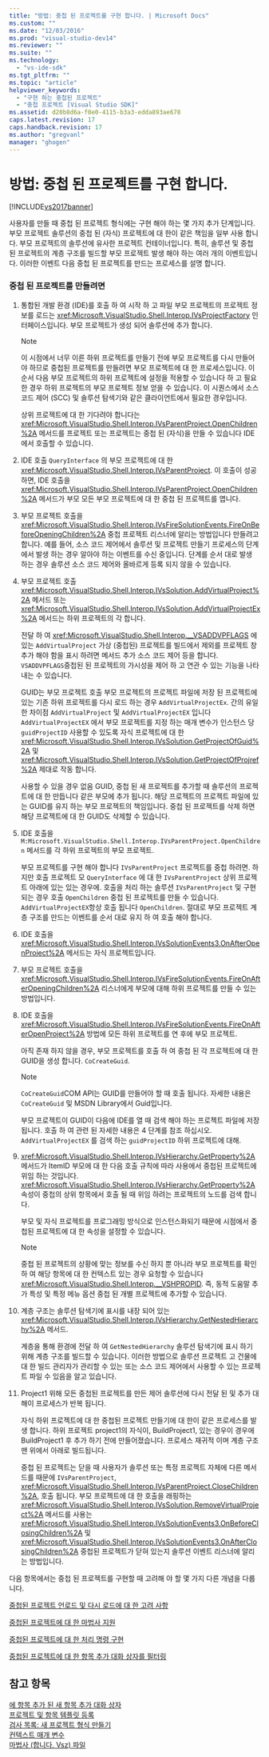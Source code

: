 ```yaml
---
title: "방법: 중첩 된 프로젝트를 구현 합니다. | Microsoft Docs"
ms.custom: ""
ms.date: "12/03/2016"
ms.prod: "visual-studio-dev14"
ms.reviewer: ""
ms.suite: ""
ms.technology: 
  - "vs-ide-sdk"
ms.tgt_pltfrm: ""
ms.topic: "article"
helpviewer_keywords: 
  - "구현 하는 중첩된 프로젝트"
  - "중첩 프로젝트 [Visual Studio SDK]"
ms.assetid: d20b8d6a-f0e0-4115-b3a3-edda893ae678
caps.latest.revision: 17
caps.handback.revision: 17
ms.author: "gregvanl"
manager: "ghogen"
---
```

# 방법: 중첩 된 프로젝트를 구현 합니다.
[!INCLUDE[vs2017banner](../../code-quality/includes/vs2017banner.md)]

사용자를 만들 때 중첩 된 프로젝트 형식에는 구현 해야 하는 몇 가지 추가 단계입니다.  부모 프로젝트 솔루션의 중첩 된 \(자식\) 프로젝트에 대 한이 같은 책임을 일부 사용 합니다.  부모 프로젝트의 솔루션에 유사한 프로젝트 컨테이너입니다.  특히, 솔루션 및 중첩 된 프로젝트의 계층 구조를 빌드할 부모 프로젝트 발생 해야 하는 여러 개의 이벤트입니다.  이러한 이벤트 다음 중첩 된 프로젝트를 만드는 프로세스를 설명 합니다.  
  
### 중첩 된 프로젝트를 만들려면  
  
1.  통합된 개발 환경 \(IDE\)를 호출 하 여 시작 하 고 파일 부모 프로젝트의 프로젝트 정보를 로드는 <xref:Microsoft.VisualStudio.Shell.Interop.IVsProjectFactory> 인터페이스입니다.  부모 프로젝트가 생성 되어 솔루션에 추가 합니다.  
  
    > [!NOTE]
    >  이 시점에서 너무 이른 하위 프로젝트를 만들기 전에 부모 프로젝트를 다시 만들어야 하므로 중첩된 프로젝트를 만들려면 부모 프로젝트에 대 한 프로세스입니다.  이 순서 다음 부모 프로젝트의 하위 프로젝트에 설정을 적용할 수 있습니다 하 고 필요한 경우 하위 프로젝트의 부모 프로젝트 정보 얻을 수 있습니다.  이 시퀀스에서 소스 코드 제어 \(SCC\) 및 솔루션 탐색기와 같은 클라이언트에서 필요한 경우입니다.  
  
     상위 프로젝트에 대 한 기다려야 합니다는 <xref:Microsoft.VisualStudio.Shell.Interop.IVsParentProject.OpenChildren%2A> 메서드를 프로젝트 또는 프로젝트는 중첩 된 \(자식\)을 만들 수 있습니다 IDE에서 호출할 수 있습니다.  
  
2.  IDE 호출 `QueryInterface` 의 부모 프로젝트에 대 한 <xref:Microsoft.VisualStudio.Shell.Interop.IVsParentProject>.  이 호출이 성공 하면, IDE 호출을 <xref:Microsoft.VisualStudio.Shell.Interop.IVsParentProject.OpenChildren%2A> 메서드가 부모 모든 부모 프로젝트에 대 한 중첩 된 프로젝트를 엽니다.  
  
3.  부모 프로젝트 호출을 <xref:Microsoft.VisualStudio.Shell.Interop.IVsFireSolutionEvents.FireOnBeforeOpeningChildren%2A> 중첩 프로젝트 리스너에 알리는 방법입니다 만들려고 합니다.  예를 들어, 소스 코드 제어에서 솔루션 및 프로젝트 만들기 프로세스의 단계에서 발생 하는 경우 알아야 하는 이벤트를 수신 중입니다.  단계를 순서 대로 발생 하는 경우 솔루션 소스 코드 제어와 올바르게 등록 되지 않을 수 있습니다.  
  
4.  부모 프로젝트 호출 <xref:Microsoft.VisualStudio.Shell.Interop.IVsSolution.AddVirtualProject%2A> 메서드 또는 <xref:Microsoft.VisualStudio.Shell.Interop.IVsSolution.AddVirtualProjectEx%2A> 메서드는 하위 프로젝트의 각 합니다.  
  
     전달 하 여 <xref:Microsoft.VisualStudio.Shell.Interop.__VSADDVPFLAGS> 에 있는 `AddVirtualProject` 가상 \(중첩된\) 프로젝트를 빌드에서 제외를 프로젝트 창 추가 해야 함을 표시 하려면 메서드 추가 소스 코드 제어 등을 합니다.  `VSADDVPFLAGS`중첩된 된 프로젝트의 가시성을 제어 하 고 연관 수 있는 기능을 나타내는 수 있습니다.  
  
     GUID는 부모 프로젝트 호출 부모 프로젝트의 프로젝트 파일에 저장 된 프로젝트에 있는 기존 하위 프로젝트를 다시 로드 하는 경우 `AddVirtualProjectEx`.  간의 유일한 차이점 `AddVirtualProject` 및 `AddVirtualProjectEX` 입니다 `AddVirtualProjectEX` 에서 부모 프로젝트를 지정 하는 매개 변수가 인스턴스 당 `guidProjectID` 사용할 수 있도록 자식 프로젝트에 대 한 <xref:Microsoft.VisualStudio.Shell.Interop.IVsSolution.GetProjectOfGuid%2A> 및 <xref:Microsoft.VisualStudio.Shell.Interop.IVsSolution.GetProjectOfProjref%2A> 제대로 작동 합니다.  
  
     사용할 수 있을 경우 없음 GUID, 중첩 된 새 프로젝트를 추가할 때 솔루션의 프로젝트에 대 한 만듭니다 같은 부모에 추가 됩니다.  해당 프로젝트의 프로젝트 파일에 있는 GUID를 유지 하는 부모 프로젝트의 책임입니다.  중첩 된 프로젝트를 삭제 하면 해당 프로젝트에 대 한 GUID도 삭제할 수 있습니다.  
  
5.  IDE 호출을 `M:Microsoft.VisualStudio.Shell.Interop.IVsParentProject.OpenChildren` 메서드를 각 하위 프로젝트의 부모 프로젝트.  
  
     부모 프로젝트를 구현 해야 합니다 `IVsParentProject` 프로젝트를 중첩 하려면.  하지만 호출 프로젝트 모 `QueryInterface` 에 대 한 `IVsParentProject` 상위 프로젝트 아래에 있는 있는 경우에.  호출을 처리 하는 솔루션 `IVsParentProject` 및 구현 되는 경우 호출 `OpenChildren` 중첩 된 프로젝트를 만들 수 있습니다.  `AddVirtualProjectEX`항상 호출 됩니다 `OpenChildren`.  절대로 부모 프로젝트 계층 구조를 만드는 이벤트를 순서 대로 유지 하 여 호출 해야 합니다.  
  
6.  IDE 호출을 <xref:Microsoft.VisualStudio.Shell.Interop.IVsSolutionEvents3.OnAfterOpenProject%2A> 메서드는 자식 프로젝트입니다.  
  
7.  부모 프로젝트 호출을 <xref:Microsoft.VisualStudio.Shell.Interop.IVsFireSolutionEvents.FireOnAfterOpeningChildren%2A> 리스너에게 부모에 대해 하위 프로젝트를 만들 수 있는 방법입니다.  
  
8.  IDE 호출을 <xref:Microsoft.VisualStudio.Shell.Interop.IVsFireSolutionEvents.FireOnAfterOpenProject%2A> 방법에 모든 하위 프로젝트를 연 후에 부모 프로젝트.  
  
     아직 존재 하지 않을 경우, 부모 프로젝트를 호출 하 여 중첩 된 각 프로젝트에 대 한 GUID을 생성 합니다. `CoCreateGuid`.  
  
    > [!NOTE]
    >  `CoCreateGuid`COM API는 GUID를 만들어야 할 때 호출 됩니다.  자세한 내용은 `CoCreateGuid` 및 MSDN Library에서 Guid입니다.  
  
     부모 프로젝트이 GUID이 다음에 IDE를 열 때 검색 해야 하는 프로젝트 파일에 저장 됩니다.  호출 하 여 관련 된 자세한 내용은 4 단계를 참조 하십시오. `AddVirtualProjectEX` 를 검색 하는 `guidProjectID` 하위 프로젝트에 대해.  
  
9. <xref:Microsoft.VisualStudio.Shell.Interop.IVsHierarchy.GetProperty%2A> 메서드가 ItemID 부모에 대 한 다음 호출 규칙에 따라 사용에서 중첩된 프로젝트에 위임 하는 것입니다.  <xref:Microsoft.VisualStudio.Shell.Interop.IVsHierarchy.GetProperty%2A> 속성이 중첩의 상위 항목에서 호출 될 때 위임 하려는 프로젝트의 노드를 검색 합니다.  
  
     부모 및 자식 프로젝트를 프로그래밍 방식으로 인스턴스화되기 때문에 시점에서 중첩된 프로젝트에 대 한 속성을 설정할 수 있습니다.  
  
    > [!NOTE]
    >  중첩 된 프로젝트의 상황에 맞는 정보를 수신 하지 뿐 아니라 부모 프로젝트를 확인 하 여 해당 항목에 대 한 컨텍스트 있는 경우 요청할 수 있습니다 <xref:Microsoft.VisualStudio.Shell.Interop.__VSHPROPID>.  즉, 동적 도움말 추가 특성 및 특정 메뉴 옵션 중첩 된 개별 프로젝트에 추가할 수 있습니다.  
  
10. 계층 구조는 솔루션 탐색기에 표시를 내장 되어 있는 <xref:Microsoft.VisualStudio.Shell.Interop.IVsHierarchy.GetNestedHierarchy%2A> 메서드.  
  
     계층을 통해 환경에 전달 하 여 `GetNestedHierarchy` 솔루션 탐색기에 표시 하기 위해 계층 구조를 빌드할 수 있습니다.  이러한 방법으로 솔루션 프로젝트 고 건물에 대 한 빌드 관리자가 관리할 수 있는 또는 소스 코드 제어에서 사용할 수 있는 프로젝트 파일 수 있음을 알고 있습니다.  
  
11. Project1 위해 모든 중첩된 프로젝트를 만든 제어 솔루션에 다시 전달 된 및 추가 대해이 프로세스가 반복 됩니다.  
  
     자식 하위 프로젝트에 대 한 중첩된 프로젝트 만들기에 대 한이 같은 프로세스를 발생 합니다.  하위 프로젝트 project1의 자식이, BuildProject1, 있는 경우이 경우에 BuildProject1 후 추가 하기 전에 만들어졌습니다.  프로세스 재귀적 이며 계층 구조 맨 위에서 아래로 빌드됩니다.  
  
     중첩 된 프로젝트는 닫을 때 사용자가 솔루션 또는 특정 프로젝트 자체에 다른 메서드를 때문에 `IVsParentProject`, <xref:Microsoft.VisualStudio.Shell.Interop.IVsParentProject.CloseChildren%2A>, 호출 됩니다.  부모 프로젝트에 대 한 호출을 래핑하는 <xref:Microsoft.VisualStudio.Shell.Interop.IVsSolution.RemoveVirtualProject%2A> 메서드를 사용는 <xref:Microsoft.VisualStudio.Shell.Interop.IVsSolutionEvents3.OnBeforeClosingChildren%2A> 및 <xref:Microsoft.VisualStudio.Shell.Interop.IVsSolutionEvents3.OnAfterClosingChildren%2A> 중첩된 프로젝트가 닫혀 있는지 솔루션 이벤트 리스너에 알리는 방법입니다.  
  
 다음 항목에서는 중첩 된 프로젝트를 구현할 때 고려해 야 할 몇 가지 다른 개념을 다룹니다.  
  
 [중첩된 프로젝트 언로드 및 다시 로드에 대 한 고려 사항](../../extensibility/internals/considerations-for-unloading-and-reloading-nested-projects.md)  
  
 [중첩된 프로젝트에 대 한 마법사 지원](../../extensibility/internals/wizard-support-for-nested-projects.md)  
  
 [중첩된 프로젝트에 대 한 처리 명령 구현](../../extensibility/internals/implementing-command-handling-for-nested-projects.md)  
  
 [중첩된 프로젝트에 대 한 항목 추가 대화 상자를 필터링](../../extensibility/internals/filtering-the-additem-dialog-box-for-nested-projects.md)  
  
## 참고 항목  
 [에 항목 추가 된 새 항목 추가 대화 상자](../../extensibility/internals/adding-items-to-the-add-new-item-dialog-boxes.md)   
 [프로젝트 및 항목 템플릿 등록](../../extensibility/internals/registering-project-and-item-templates.md)   
 [검사 목록: 새 프로젝트 형식 만들기](../../extensibility/internals/checklist-creating-new-project-types.md)   
 [컨텍스트 매개 변수](../../extensibility/internals/context-parameters.md)   
 [마법사 \(합니다. Vsz\) 파일](../../extensibility/internals/wizard-dot-vsz-file.md)